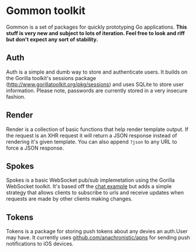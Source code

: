 # Gommon toolkit

Gommon is a set of packages for quickly prototyping Go applications.
**This stuff is very new and subject to lots of iteration. Feel free to look
and riff but don't expect any sort of stability.**

## Auth

Auth is a simple and dumb way to store and authenticate users. It builds on the
Gorilla toolkit's sessions package (http://www.gorillatoolkit.org/pkg/sessions)
and uses SQLite to store user information. Please note, passwords are currently
stored in a very insecure fashion.

## Render

Render is a collection of basic functions that help render template output.
If the request is an XHR request it will return a JSON response instead
of rendering it's given template. You can also append `?json` to any URL to
force a JSON response.

## Spokes

Spokes is a basic WebSocket pub/sub implemetation using the Gorilla WebSocket
toolkit. It's based off the [chat example](https://github.com/gorilla/websocket/tree/master/examples/chat)
but adds a simple strategy that allows clients to subscribe to urls and receive
updates when requests are made by other clients making changes.

## Tokens

Tokens is a package for storing push tokens about any devies an auth.User
may have. It currently uses [github.com/anachronistic/apns](github.com/anachronistic/apns)
for sending push notifications to iOS devices.
